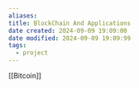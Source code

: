 ```yaml
---
aliases: 
title: BlockChain And Applications
date created: 2024-09-09 19:09:00
date modified: 2024-09-09 19:09:99
tags:
  - project
---
```

[[Bitcoin]]